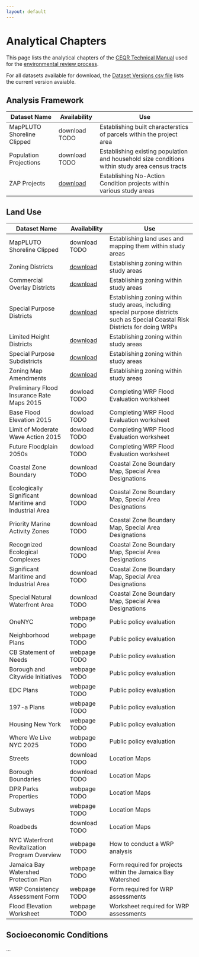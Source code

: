 ```yaml
---
layout: default
---
```


# Analytical Chapters

This page lists the analytical chapters of the [CEQR Technical Manual](https://www.nyc.gov/site/oec/environmental-quality-review/technical-manual.page) used for the [environmental review process](https://www.nyc.gov/site/planning/applicants/environmental-review-process.page).

For all datasets available for download, the [Dataset Versions csv file](to-do.com) lists the current version avaiable.

## Analysis Framework

| Dataset Name               | Availability                                                                                                   | Use                                                                                            |
| -------------------------- | -------------------------------------------------------------------------------------------------------------- | ---------------------------------------------------------------------------------------------- |
| MapPLUTO Shoreline Clipped | download TODO                                                                                                  | Establishing built characterstics of parcels within the project area                           |
| Population Projections     | download TODO                                                                                                  | Establishing existing population and household size conditions within study area census tracts |
| ZAP Projects               | [download](https://nyc3.digitaloceanspaces.com/ceqr-data-hub/demo_data/latest/zap/zapprojects_20250203csv.zip) | Establishing No-Action Condition projects within various study areas                           |

## Land Use

| Dataset Name                                          | Availability                                                                                                                      | Use                                                                                                                               |
| ----------------------------------------------------- | --------------------------------------------------------------------------------------------------------------------------------- | --------------------------------------------------------------------------------------------------------------------------------- |
| MapPLUTO Shoreline Clipped                            | download TODO                                                                                                                     | Establishing land uses and mapping them within study areas                                                                        |
| Zoning Districts                                      | [download](https://nyc3.digitaloceanspaces.com/ceqr-data-hub/demo_data/latest/zoning_features/nycgiszoningfeatures_202501shp.zip) | Establishing zoning within study areas                                                                                            |
| Commercial Overlay Districts                          | [download](https://nyc3.digitaloceanspaces.com/ceqr-data-hub/demo_data/latest/zoning_features/nycgiszoningfeatures_202501shp.zip) | Establishing zoning within study areas                                                                                            |
| Special Purpose Districts                             | [download](https://nyc3.digitaloceanspaces.com/ceqr-data-hub/demo_data/latest/zoning_features/nycgiszoningfeatures_202501shp.zip) | Establishing zoning within study areas, including special purpose districts such as Special Coastal Risk Districts for doing WRPs |
| Limited Height Districts                              | [download](https://nyc3.digitaloceanspaces.com/ceqr-data-hub/demo_data/latest/zoning_features/nycgiszoningfeatures_202501shp.zip) | Establishing zoning within study areas                                                                                            |
| Special Purpose Subdistricts                          | [download](https://nyc3.digitaloceanspaces.com/ceqr-data-hub/demo_data/latest/zoning_features/nycgiszoningfeatures_202501shp.zip) | Establishing zoning within study areas                                                                                            |
| Zoning Map Amendments                                 | [download](https://nyc3.digitaloceanspaces.com/ceqr-data-hub/demo_data/latest/zoning_features/nycgiszoningfeatures_202501shp.zip) | Establishing zoning within study areas                                                                                            |
| Preliminary Flood Insurance Rate Maps 2015            | dowload TODO                                                                                                                      | Completing WRP Flood Evaluation worksheet                                                                                         |
| Base Flood Elevation 2015                             | dowload TODO                                                                                                                      | Completing WRP Flood Evaluation worksheet                                                                                         |
| Limit of Moderate Wave Action 2015                    | dowload TODO                                                                                                                      | Completing WRP Flood Evaluation worksheet                                                                                         |
| Future Floodplain 2050s                               | dowload TODO                                                                                                                      | Completing WRP Flood Evaluation worksheet                                                                                         |
| Coastal Zone Boundary                                 | download TODO                                                                                                                     | Coastal Zone Boundary Map, Special Area Designations                                                                              |
| Ecologically Significant Maritime and Industrial Area | download TODO                                                                                                                     | Coastal Zone Boundary Map, Special Area Designations                                                                              |
| Priority Marine Activity Zones                        | download TODO                                                                                                                     | Coastal Zone Boundary Map, Special Area Designations                                                                              |
| Recognized Ecological Complexes                       | download TODO                                                                                                                     | Coastal Zone Boundary Map, Special Area Designations                                                                              |
| Significant Maritime and Industrial Area              | download TODO                                                                                                                     | Coastal Zone Boundary Map, Special Area Designations                                                                              |
| Special Natural Waterfront Area                       | download TODO                                                                                                                     | Coastal Zone Boundary Map, Special Area Designations                                                                              |
| OneNYC                                                | webpage TODO                                                                                                                      | Public policy evaluation                                                                                                          |
| Neighborhood Plans                                    | webpage TODO                                                                                                                      | Public policy evaluation                                                                                                          |
| CB Statement of Needs                                 | webpage TODO                                                                                                                      | Public policy evaluation                                                                                                          |
| Borough and Citywide Initiatives                      | webpage TODO                                                                                                                      | Public policy evaluation                                                                                                          |
| EDC Plans                                             | webpage TODO                                                                                                                      | Public policy evaluation                                                                                                          |
| 197-a Plans                                           | webpage TODO                                                                                                                      | Public policy evaluation                                                                                                          |
| Housing New York                                      | webpage TODO                                                                                                                      | Public policy evaluation                                                                                                          |
| Where We Live NYC 2025                                | webpage TODO                                                                                                                      | Public policy evaluation                                                                                                          |
| Streets                                               | download TODO                                                                                                                     | Location Maps                                                                                                                     |
| Borough Boundaries                                    | download TODO                                                                                                                     | Location Maps                                                                                                                     |
| DPR Parks Properties                                  | webpage TODO                                                                                                                      | Location Maps                                                                                                                     |
| Subways                                               | webpage TODO                                                                                                                      | Location Maps                                                                                                                     |
| Roadbeds                                              | download TODO                                                                                                                     | Location Maps                                                                                                                     |
| NYC Waterfront Revitalization Program Overview        | webpage TODO                                                                                                                      | How to conduct a WRP analysis                                                                                                     |
| Jamaica Bay Watershed Protection Plan                 | webpage TODO                                                                                                                      | Form required for projects within the Jamaica Bay Watershed                                                                       |
| WRP Consistency Assessment Form                       | webpage TODO                                                                                                                      | Form required for WRP assessments                                                                                                 |
| Flood Elevation Worksheet                             | webpage TODO                                                                                                                      | Worksheet required for WRP assessments                                                                                            |

## Socioeconomic Conditions

...
